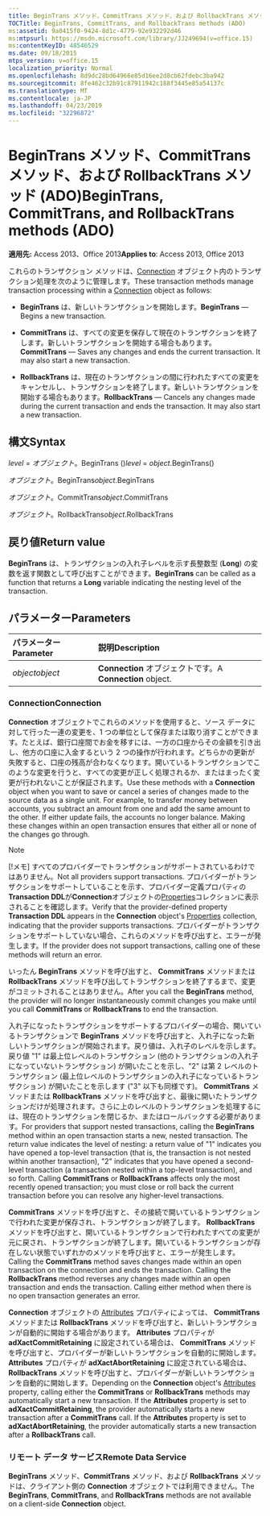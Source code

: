 ```yaml
---
title: BeginTrans メソッド、CommitTrans メソッド、および RollbackTrans メソッド (ADO)
TOCTitle: BeginTrans, CommitTrans, and RollbackTrans methods (ADO)
ms:assetid: 9a0415f0-9424-8d1c-4779-92e932292d46
ms:mtpsurl: https://msdn.microsoft.com/library/JJ249694(v=office.15)
ms:contentKeyID: 48546529
ms.date: 09/18/2015
mtps_version: v=office.15
localization_priority: Normal
ms.openlocfilehash: 8d9dc28bd64966e85d16ee2d8cb62fdebc3ba942
ms.sourcegitcommit: 8fe462c32b91c87911942c188f3445e85a54137c
ms.translationtype: MT
ms.contentlocale: ja-JP
ms.lasthandoff: 04/23/2019
ms.locfileid: "32296872"
---
```

# <a name="begintrans-committrans-and-rollbacktrans-methods-ado"></a><span data-ttu-id="7f767-102">BeginTrans メソッド、CommitTrans メソッド、および RollbackTrans メソッド (ADO)</span><span class="sxs-lookup"><span data-stu-id="7f767-102">BeginTrans, CommitTrans, and RollbackTrans methods (ADO)</span></span>

<span data-ttu-id="7f767-103">**適用先:** Access 2013、Office 2013</span><span class="sxs-lookup"><span data-stu-id="7f767-103">**Applies to**: Access 2013, Office 2013</span></span>

<span data-ttu-id="7f767-104">これらのトランザクション メソッドは、[Connection](connection-object-ado.md) オブジェクト内のトランザクション処理を次のように管理します。</span><span class="sxs-lookup"><span data-stu-id="7f767-104">These transaction methods manage transaction processing within a [Connection](connection-object-ado.md) object as follows:</span></span>

- <span data-ttu-id="7f767-105">**BeginTrans** は、新しいトランザクションを開始します。</span><span class="sxs-lookup"><span data-stu-id="7f767-105">**BeginTrans** — Begins a new transaction.</span></span>

- <span data-ttu-id="7f767-p101">**CommitTrans** は、すべての変更を保存して現在のトランザクションを終了します。新しいトランザクションを開始する場合もあります。</span><span class="sxs-lookup"><span data-stu-id="7f767-p101">**CommitTrans** — Saves any changes and ends the current transaction. It may also start a new transaction.</span></span>

- <span data-ttu-id="7f767-p102">**RollbackTrans** は、現在のトランザクションの間に行われたすべての変更をキャンセルし、トランザクションを終了します。新しいトランザクションを開始する場合もあります。</span><span class="sxs-lookup"><span data-stu-id="7f767-p102">**RollbackTrans** — Cancels any changes made during the current transaction and ends the transaction. It may also start a new transaction.</span></span>

## <a name="syntax"></a><span data-ttu-id="7f767-110">構文</span><span class="sxs-lookup"><span data-stu-id="7f767-110">Syntax</span></span>

<span data-ttu-id="7f767-111">*level* = *オブジェクト*。BeginTrans ()</span><span class="sxs-lookup"><span data-stu-id="7f767-111">*level* = *object*.BeginTrans()</span></span>

<span data-ttu-id="7f767-112">*オブジェクト*。BeginTrans</span><span class="sxs-lookup"><span data-stu-id="7f767-112">*object*.BeginTrans</span></span>

<span data-ttu-id="7f767-113">*オブジェクト*。CommitTrans</span><span class="sxs-lookup"><span data-stu-id="7f767-113">*object*.CommitTrans</span></span>

<span data-ttu-id="7f767-114">*オブジェクト*。RollbackTrans</span><span class="sxs-lookup"><span data-stu-id="7f767-114">*object*.RollbackTrans</span></span>

## <a name="return-value"></a><span data-ttu-id="7f767-115">戻り値</span><span class="sxs-lookup"><span data-stu-id="7f767-115">Return value</span></span>

<span data-ttu-id="7f767-116">**BeginTrans** は、トランザクションの入れ子レベルを示す長整数型 (**Long**) の変数を返す関数として呼び出すことができます。</span><span class="sxs-lookup"><span data-stu-id="7f767-116">**BeginTrans** can be called as a function that returns a **Long** variable indicating the nesting level of the transaction.</span></span>

## <a name="parameters"></a><span data-ttu-id="7f767-117">パラメーター</span><span class="sxs-lookup"><span data-stu-id="7f767-117">Parameters</span></span>

|<span data-ttu-id="7f767-118">パラメーター</span><span class="sxs-lookup"><span data-stu-id="7f767-118">Parameter</span></span>|<span data-ttu-id="7f767-119">説明</span><span class="sxs-lookup"><span data-stu-id="7f767-119">Description</span></span>|
|:--------|:----------|
|<span data-ttu-id="7f767-120">*object*</span><span class="sxs-lookup"><span data-stu-id="7f767-120">*object*</span></span> |<span data-ttu-id="7f767-121">**Connection** オブジェクトです。</span><span class="sxs-lookup"><span data-stu-id="7f767-121">A **Connection** object.</span></span>|

### <a name="connection"></a><span data-ttu-id="7f767-122">Connection</span><span class="sxs-lookup"><span data-stu-id="7f767-122">Connection</span></span>

<span data-ttu-id="7f767-p103">**Connection** オブジェクトでこれらのメソッドを使用すると、ソース データに対して行った一連の変更を、1 つの単位として保存または取り消すことができます。たとえば、銀行口座間でお金を移すには、一方の口座からその金額を引き出し、他方の口座に入金するという 2 つの操作が行われます。どちらかの更新が失敗すると、口座の残高が合わなくなります。開いているトランザクションでこのような変更を行うと、すべての変更が正しく処理されるか、またはまったく変更が行われないことが保証されます。</span><span class="sxs-lookup"><span data-stu-id="7f767-p103">Use these methods with a **Connection** object when you want to save or cancel a series of changes made to the source data as a single unit. For example, to transfer money between accounts, you subtract an amount from one and add the same amount to the other. If either update fails, the accounts no longer balance. Making these changes within an open transaction ensures that either all or none of the changes go through.</span></span>

> [!NOTE]
> <span data-ttu-id="7f767-127">[!メモ] すべてのプロバイダーでトランザクションがサポートされているわけではありません。</span><span class="sxs-lookup"><span data-stu-id="7f767-127">Not all providers support transactions.</span></span> <span data-ttu-id="7f767-128">プロバイダーがトランザクションをサポートしていることを示す、プロバイダー定義プロパティの**Transaction DDL**が**Connection**オブジェクトの[Properties](properties-collection-ado.md)コレクションに表示されることを確認します。</span><span class="sxs-lookup"><span data-stu-id="7f767-128">Verify that the provider-defined property **Transaction DDL** appears in the **Connection** object's [Properties](properties-collection-ado.md) collection, indicating that the provider supports transactions.</span></span> <span data-ttu-id="7f767-129">プロバイダーがトランザクションをサポートしていない場合、これらのメソッドを呼び出すと、エラーが発生します。</span><span class="sxs-lookup"><span data-stu-id="7f767-129">If the provider does not support transactions, calling one of these methods will return an error.</span></span>

<span data-ttu-id="7f767-130">いったん **BeginTrans** メソッドを呼び出すと、 **CommitTrans** メソッドまたは **RollbackTrans** メソッドを呼び出してトランザクションを終了するまで、変更がコミットされることはありません。</span><span class="sxs-lookup"><span data-stu-id="7f767-130">After you call the **BeginTrans** method, the provider will no longer instantaneously commit changes you make until you call **CommitTrans** or **RollbackTrans** to end the transaction.</span></span>

<span data-ttu-id="7f767-p105">入れ子になったトランザクションをサポートするプロバイダーの場合、開いているトランザクションで **BeginTrans** メソッドを呼び出すと、入れ子になった新しいトランザクションが開始されます。戻り値は、入れ子のレベルを示します。戻り値 "1" は最上位レベルのトランザクション (他のトランザクションの入れ子になっていないトランザクション) が開いたことを示し、"2" は第 2 レベルのトランザクション (最上位レベルのトランザクションの入れ子になっているトランザクション) が開いたことを示します ("3" 以下も同様です)。 **CommitTrans** メソッドまたは **RollbackTrans** メソッドを呼び出すと、最後に開いたトランザクションだけが処理されます。さらに上のレベルのトランザクションを処理するには、現在のトランザクションを閉じるか、またはロールバックする必要があります。</span><span class="sxs-lookup"><span data-stu-id="7f767-p105">For providers that support nested transactions, calling the **BeginTrans** method within an open transaction starts a new, nested transaction. The return value indicates the level of nesting: a return value of "1" indicates you have opened a top-level transaction (that is, the transaction is not nested within another transaction), "2" indicates that you have opened a second-level transaction (a transaction nested within a top-level transaction), and so forth. Calling **CommitTrans** or **RollbackTrans** affects only the most recently opened transaction; you must close or roll back the current transaction before you can resolve any higher-level transactions.</span></span>

<span data-ttu-id="7f767-p106">**CommitTrans** メソッドを呼び出すと、その接続で開いているトランザクションで行われた変更が保存され、トランザクションが終了します。 **RollbackTrans** メソッドを呼び出すと、開いているトランザクションで行われたすべての変更が元に戻され、トランザクションが終了します。開いているトランザクションが存在しない状態でいずれかのメソッドを呼び出すと、エラーが発生します。</span><span class="sxs-lookup"><span data-stu-id="7f767-p106">Calling the **CommitTrans** method saves changes made within an open transaction on the connection and ends the transaction. Calling the **RollbackTrans** method reverses any changes made within an open transaction and ends the transaction. Calling either method when there is no open transaction generates an error.</span></span>

<span data-ttu-id="7f767-p107">**Connection** オブジェクトの [Attributes](attributes-property-ado.md) プロパティによっては、 **CommitTrans** メソッドまたは **RollbackTrans** メソッドを呼び出すと、新しいトランザクションが自動的に開始する場合があります。 **Attributes** プロパティが **adXactCommitRetaining** に設定されている場合は、 **CommitTrans** メソッドを呼び出すと、プロバイダーが新しいトランザクションを自動的に開始します。 **Attributes** プロパティが **adXactAbortRetaining** に設定されている場合は、 **RollbackTrans** メソッドを呼び出すと、プロバイダーが新しいトランザクションを自動的に開始します。</span><span class="sxs-lookup"><span data-stu-id="7f767-p107">Depending on the **Connection** object's [Attributes](attributes-property-ado.md) property, calling either the **CommitTrans** or **RollbackTrans** methods may automatically start a new transaction. If the **Attributes** property is set to **adXactCommitRetaining**, the provider automatically starts a new transaction after a **CommitTrans** call. If the **Attributes** property is set to **adXactAbortRetaining**, the provider automatically starts a new transaction after a **RollbackTrans** call.</span></span>

### <a name="remote-data-service"></a><span data-ttu-id="7f767-140">リモート データ サービス</span><span class="sxs-lookup"><span data-stu-id="7f767-140">Remote Data Service</span></span>

<span data-ttu-id="7f767-141">**BeginTrans** メソッド、**CommitTrans** メソッド、および **RollbackTrans** メソッドは、クライアント側の **Connection** オブジェクトでは利用できません。</span><span class="sxs-lookup"><span data-stu-id="7f767-141">The **BeginTrans**, **CommitTrans**, and **RollbackTrans** methods are not available on a client-side **Connection** object.</span></span>

